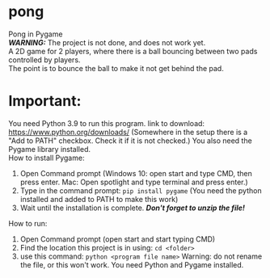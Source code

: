 # pong
Pong in Pygame  
**_WARNING:_**  The project is not done, and does not work yet.  
A 2D game for 2 players, where there is a ball bouncing between two pads controlled by players.  
The point is to bounce the ball to make it not get behind the pad.
# Important:
You need Python 3.9 to run this program. link to download: https://www.python.org/downloads/ (Somewhere in the setup there is a "Add to PATH" checkbox. Check it if it is not checked.) 
You also need the Pygame library installed.  
How to install Pygame:  
1. Open Command prompt (Windows 10: open start and type CMD, then press enter. Mac: Open spotlight and type terminal and press enter.)  
2. Type in the command prompt: `pip install pygame` (You need the python installed and added to PATH to make this work)
3. Wait until the installation is complete.
**_Don't forget to unzip the file!_**

How to run: 
1. Open Command prompt (open start and start typing CMD)
2. Find the location this project is in using: `cd <folder>`
3. use this command: `python <program file name>` Warning: do not rename the file, or this won't work. You need Python and Pygame installed.

